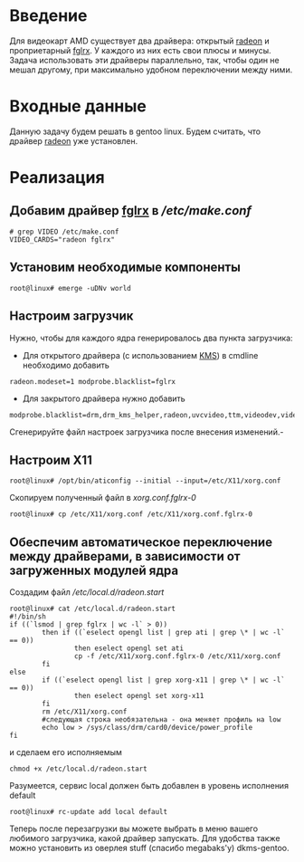 # Введение

Для видеокарт AMD существует два драйвера: открытый
[radeon](http://en.gentoo-wiki.com/wiki/Radeon) и проприетарный
[fglrx](http://en.gentoo-wiki.com/wiki/Fglrx). У каждого из них есть
свои плюсы и минусы. Задача использовать эти драйверы параллельно,
так, чтобы один не мешал другому, при максимально удобном переключении
между ними.

# Входные данные

Данную задачу будем решать в gentoo linux. Будем считать, что драйвер
[radeon](http://en.gentoo-wiki.com/wiki/Radeon) уже установлен.

# Реализация

## Добавим драйвер [fglrx](http://en.gentoo-wiki.com/wiki/Fglrx) в */etc/make.conf*

    # grep VIDEO /etc/make.conf
    VIDEO_CARDS="radeon fglrx"

## Установим необходимые компоненты

    root@linux# emerge -uDNv world

## Настроим загрузчик

Нужно, чтобы для каждого ядра генерировалось два пункта загрузчика:

  - Для открытого драйвера (с использованием
    [KMS](https://wiki.archlinux.org/index.php/Kernel_Mode_Setting)) в
    cmdline необходимо добавить

<!-- end list -->

    radeon.modeset=1 modprobe.blacklist=fglrx

  - Для закрытого драйвера нужно добавить

<!-- end list -->

    modprobe.blacklist=drm,drm_kms_helper,radeon,uvcvideo,ttm,videodev,videobuf2_core,videobuf2_memops,videobuf2_vmalloc

Сгенерируйте файл настроек загрузчика после внесения изменений.-

## Настроим X11

    root@linux# /opt/bin/aticonfig --initial --input=/etc/X11/xorg.conf

Скопируем полученный файл в *xorg.conf.fglrx-0*

    root@linux# cp /etc/X11/xorg.conf /etc/X11/xorg.conf.fglrx-0

## Обеспечим автоматическое переключение между драйверами, в зависимости от загруженных модулей ядра

Создадим файл */etc/local.d/radeon.start*

    root@linux# cat /etc/local.d/radeon.start  
    #!/bin/sh
    if ((`lsmod | grep fglrx | wc -l` > 0))
            then if ((`eselect opengl list | grep ati | grep \* | wc -l` == 0))
                    then eselect opengl set ati
                    cp -f /etc/X11/xorg.conf.fglrx-0 /etc/X11/xorg.conf
            fi
    else 
            if ((`eselect opengl list | grep xorg-x11 | grep \* | wc -l` == 0))
                    then eselect opengl set xorg-x11
            fi
            rm /etc/X11/xorg.conf
            #следующая строка необязательна - она меняет профиль на low
            echo low > /sys/class/drm/card0/device/power_profile
    fi 

и сделаем его исполняемым

    chmod +x /etc/local.d/radeon.start

Разумеется, сервис local должен быть добавлен в уровень исполнения
default

    root@linux# rc-update add local default 

Теперь после перезагрузки вы можете выбрать в меню вашего любимого
загрузчика, какой драйвер запускать. Для удобства также можно
установить из оверлея stuff (спасибо megabaks'у) dkms-gentoo.
